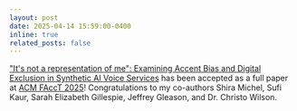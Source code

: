 ```yaml
---
layout: post
date: 2025-04-14 15:59:00-0400
inline: true
related_posts: false
---
```


["It's not a representation of me": Examining Accent Bias and Digital Exclusion in Synthetic AI Voice Services](https://evijit.io/docs/AI_Speech_Biases_FAccT.pdf) has been accepted as a full paper at [ACM FAccT 2025](https://facctconference.org/)! Congratulations to my co-authors Shira Michel, Sufi Kaur, Sarah Elizabeth Gillespie, Jeffrey Gleason, and Dr. Christo Wilson.